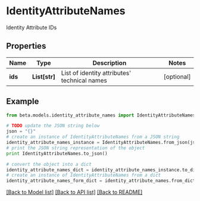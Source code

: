 # IdentityAttributeNames

Identity Attribute IDs

## Properties
Name | Type | Description | Notes
------------ | ------------- | ------------- | -------------
**ids** | **List[str]** | List of identity attributes&#39; technical names | [optional] 

## Example

```python
from beta.models.identity_attribute_names import IdentityAttributeNames

# TODO update the JSON string below
json = "{}"
# create an instance of IdentityAttributeNames from a JSON string
identity_attribute_names_instance = IdentityAttributeNames.from_json(json)
# print the JSON string representation of the object
print IdentityAttributeNames.to_json()

# convert the object into a dict
identity_attribute_names_dict = identity_attribute_names_instance.to_dict()
# create an instance of IdentityAttributeNames from a dict
identity_attribute_names_form_dict = identity_attribute_names.from_dict(identity_attribute_names_dict)
```
[[Back to Model list]](../README.md#documentation-for-models) [[Back to API list]](../README.md#documentation-for-api-endpoints) [[Back to README]](../README.md)


